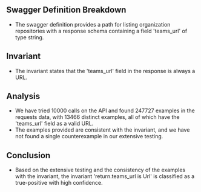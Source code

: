## Swagger Definition Breakdown
- The swagger definition provides a path for listing organization repositories with a response schema containing a field 'teams_url' of type string.

## Invariant
- The invariant states that the 'teams_url' field in the response is always a URL.

## Analysis
- We have tried 10000 calls on the API and found 247727 examples in the requests data, with 13466 distinct examples, all of which have the 'teams_url' field as a valid URL.
- The examples provided are consistent with the invariant, and we have not found a single counterexample in our extensive testing.

## Conclusion
- Based on the extensive testing and the consistency of the examples with the invariant, the invariant 'return.teams_url is Url' is classified as a true-positive with high confidence.
